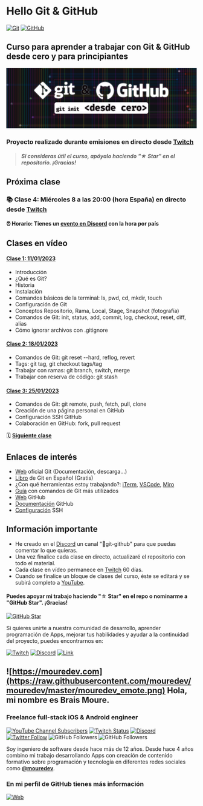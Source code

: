 # Hello Git & GitHub

[![Git](https://img.shields.io/badge/Git-2.37+-f14e32?style=for-the-badge&logo=git&logoColor=white&labelColor=101010)](https://git-scm.com/)
[![GitHub](https://img.shields.io/badge/GitHub-Web-blue?style=for-the-badge&logo=github&logoColor=white&labelColor=101010)](https://github.com/)

## Curso para aprender a trabajar con Git & GitHub desde cero y para principiantes

![](./Images/header.jpg)

### Proyecto realizado durante emisiones en directo desde [Twitch](https://twitch.tv/mouredev)
> ##### Si consideras útil el curso, apóyalo haciendo "★ Star" en el repositorio. ¡Gracias!

## Próxima clase

### 📚 Clase 4: Miércoles 8 a las 20:00 (hora España) en directo desde [Twitch](https://twitch.tv/mouredev)
#### ⏰ Horario: Tienes un [evento en Discord](https://discord.gg/mouredev?event=1068152669652402186) con la hora por país

## Clases en vídeo

#### [Clase 1: 11/01/2023](https://www.twitch.tv/videos/1704382580?t=00h20m00s)
* Introducción
* ¿Qué es Git?
* Historia
* Instalación
* Comandos básicos de la terminal: ls, pwd, cd, mkdir, touch
* Configuración de Git
* Conceptos Repositorio, Rama, Local, Stage, Snapshot (fotografía)
* Comandos de Git: init, status, add, commit, log, checkout, reset, diff, alias
* Cómo ignorar archivos con .gitignore

#### [Clase 2: 18/01/2023](https://www.twitch.tv/videos/1711260603?t=00h20m00s)
* Comandos de Git: git reset --hard, reflog, revert
* Tags: git tag, git checkout tags/tag
* Trabajar con ramas: git branch, switch, merge
* Trabajar con reserva de código: git stash

#### [Clase 3: 25/01/2023](https://www.twitch.tv/videos/1718205579?t=00h15m00s)
* Comandos de Git: git remote, push, fetch, pull, clone
* Creación de una página personal en GitHub
* Configuración SSH GitHub
* Colaboración en GitHub: fork, pull request

🗓️ **[Siguiente clase](https://discord.gg/mouredev?event=1068152669652402186)**

## Enlaces de interés

* [Web](https://git-scm.com) oficial Git (Documentación, descarga...)
* [Libro]() de Git en Español (Gratis)
* ¿Con qué herramientas estoy trabajando?: [iTerm](https://iterm2.com/), [VSCode](https://code.visualstudio.com/), [Miro](https://miro.com/)
* [Guía](https://training.github.com/downloads/es_ES/github-git-cheat-sheet/) con comandos de Git más utilizados
* [Web](https://github.com) GitHub
* [Documentación](https://docs.github.com/es) GitHub
* [Configuración](https://docs.github.com/es/authentication/connecting-to-github-with-ssh/about-ssh) SSH

## Información importante

* He creado en el [Discord](https://discord.gg/mouredev) un canal "🐙git-github" para que puedas comentar lo que quieras.
* Una vez finalice cada clase en directo, actualizaré el repositorio con todo el material.
* Cada clase en vídeo permanece en [Twitch](https://www.twitch.tv/mouredev/videos) 60 días.
* Cuando se finalice un bloque de clases del curso, éste se editará y se subirá completo a [YouTube](https://www.youtube.com/@mouredev).

#### Puedes apoyar mi trabajo haciendo "☆ Star" en el repo o nominarme a "GitHub Star". ¡Gracias!

[![GitHub Star](https://img.shields.io/badge/GitHub-Nominar_a_star-yellow?style=for-the-badge&logo=github&logoColor=white&labelColor=101010)](https://stars.github.com/nominate/)

Si quieres unirte a nuestra comunidad de desarrollo, aprender programación de Apps, mejorar tus habilidades y ayudar a la continuidad del proyecto, puedes encontrarnos en:

[![Twitch](https://img.shields.io/badge/Twitch-Programación_en_directo-9146FF?style=for-the-badge&logo=twitch&logoColor=white&labelColor=101010)](https://twitch.tv/mouredev)
[![Discord](https://img.shields.io/badge/Discord-Servidor_de_la_comunidad-5865F2?style=for-the-badge&logo=discord&logoColor=white&labelColor=101010)](https://mouredev.com/discord)
[![Link](https://img.shields.io/badge/Links_de_interés-moure.dev-39E09B?style=for-the-badge&logo=Linktree&logoColor=white&labelColor=101010)](https://moure.dev)

## ![https://mouredev.com](https://raw.githubusercontent.com/mouredev/mouredev/master/mouredev_emote.png) Hola, mi nombre es Brais Moure.
### Freelance full-stack iOS & Android engineer

[![YouTube Channel Subscribers](https://img.shields.io/youtube/channel/subscribers/UCxPD7bsocoAMq8Dj18kmGyQ?style=social)](https://youtube.com/mouredevapps?sub_confirmation=1)
[![Twitch Status](https://img.shields.io/twitch/status/mouredev?style=social)](https://twitch.com/mouredev)
[![Discord](https://img.shields.io/discord/729672926432985098?style=social&label=Discord&logo=discord)](https://mouredev.com/discord)
[![Twitter Follow](https://img.shields.io/twitter/follow/mouredev?style=social)](https://twitter.com/mouredev)
![GitHub Followers](https://img.shields.io/github/followers/mouredev?style=social)
![GitHub Followers](https://img.shields.io/github/stars/mouredev?style=social)

Soy ingeniero de software desde hace más de 12 años. Desde hace 4 años combino mi trabajo desarrollando Apps con creación de contenido formativo sobre programación y tecnología en diferentes redes sociales como **[@mouredev](https://moure.dev)**.

### En mi perfil de GitHub tienes más información

[![Web](https://img.shields.io/badge/GitHub-MoureDev-14a1f0?style=for-the-badge&logo=github&logoColor=white&labelColor=101010)](https://github.com/mouredev)
